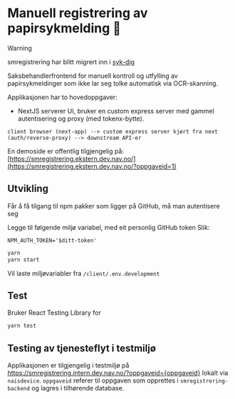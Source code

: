 # Manuell registrering av papirsykmelding 🧾

> [!WARNING]
> smregistrering har blitt migrert inn i [syk-dig](https://github.com/navikt/syk-dig)

Saksbehandlerfrontend for manuell kontroll og utfylling av papirsykmeldinger som ikke lar seg tolke automatisk via OCR-skanning.

Applikasjonen har to hovedoppgaver:

-   NextJS serverer UI, bruker en custom express server med gammel autentisering og proxy (med tokenx-bytte).

`client browser (next-app) --> custom express server kjørt fra next (auth/reverse-proxy) --> downstream API-er`

En demoside er offentlig tilgjengelig på: [https://smregistrering.ekstern.dev.nav.no/](https://smregistrering.ekstern.dev.nav.no/?oppgaveid=1)

## Utvikling

Får å få tilgang til npm pakker som ligger på GitHub, må man autentisere seg

Legge til følgende miljø variabel, med eit personlig GitHub token
Slik:

```
NPM_AUTH_TOKEN='$ditt-token'
```

```bash
yarn
yarn start
```

Vil laste miljøvariabler fra `/client/.env.development`

## Test

Bruker React Testing Library for

```bash
yarn test
```

## Testing av tjenesteflyt i testmiljø

Applikasjonen er tilgjengelig i testmiljø på https://smregistrering.intern.dev.nav.no/?oppgaveid={oppgaveid} lokalt via `naisdevice`. `oppgaveid` referer til oppgaven som opprettes i `smregistrering-backend` og lagres i tilhørende database.
